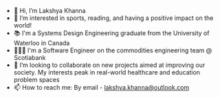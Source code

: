 - 👋 Hi, I’m Lakshya Khanna
- 👀 I’m interested in sports, reading, and having a positive impact on the world!
- 📚 I'm a Systems Design Engineering graduate from the University of Waterloo in Canada
- 👨🏾‍💻 I'm a Software Engineer on the commodities engineering team @ Scotiabank
- 💞️ I’m looking to collaborate on new projects aimed at improving our society. My interests peak in real-world healthcare and education problem spaces
- 📫 How to reach me: By email - lakshya.khanna@outlook.com
